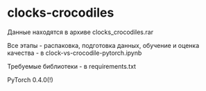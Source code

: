 # clocks-crocodiles

Данные находятся в архиве сlocks_crocodiles.rar

Все этапы - распаковка, подготовка данных, обучение и оценка качества - в clock-vs-crocodile-pytorch.ipynb

Требуемые библиотеки - в requirements.txt

PyTorch 0.4.0(!)

